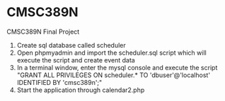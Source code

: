 # CMSC389N
CMSC389N Final Project

1. Create sql database called scheduler
2. Open phpmyadmin and import the scheduler.sql script which will execute the script and create event data 
3. In a terminal window, enter the mysql console and execute the script "GRANT ALL PRIVILEGES ON scheduler.* TO 'dbuser'@'localhost' IDENTIFIED BY 'cmsc389n';" 
4. Start the application through calendar2.php
